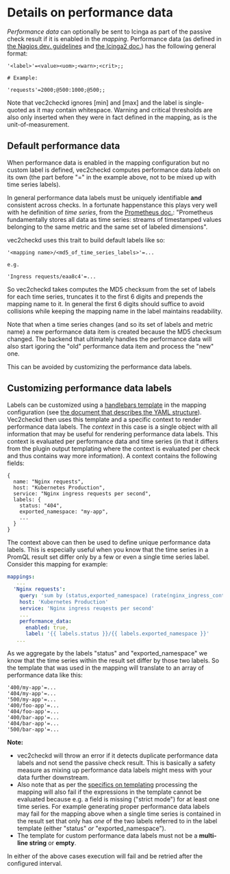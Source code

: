 # Details on performance data

_Performance data_ can optionally be sent to Icinga as part of the passive check result if it is enabled in the _mapping_.
Performance data (as defined in [the Nagios dev. guidelines](https://nagios-plugins.org/doc/guidelines.html#AEN200) and [the Icinga2 doc.](https://icinga.com/docs/icinga-2/latest/doc/05-service-monitoring/#performance-data-metrics)) has the following general format:

```
'<label>'=<value><uom>;<warn>;<crit>;;

# Example:

'requests'=2000;@500:1000;@500;;
```

Note that vec2checkd ignores [min] and [max] and the label is single-quoted as it may contain whitespace. Warning and critical thresholds are also only inserted when they were in fact defined in the mapping, as is the unit-of-measurement.

## Default performance data

When performance data is enabled in the mapping configuration but no custom label is defined, vec2checkd computes performance data _labels_ on its own (the part before "=" in the example above, not to be mixed up with time series labels).

In general performance data labels must be uniquely identifiable **and** consistent across checks. In a fortunate happenstance this plays very well with he definition of _time series_, from the [Prometheus doc.](https://prometheus.io/docs/concepts/data_model/): "Prometheus fundamentally stores all data as time series: streams of timestamped values belonging to the same metric and the same set of labeled dimensions".

vec2checkd uses this trait to build default labels like so:

```
'<mapping name>/<md5_of_time_series_labels>'=...

e.g.

'Ingress requests/eaa8c4'=...
```

So vec2checkd takes computes the MD5 checksum from the set of labels for each time series, truncates it to the first 6 digits and prepends the mapping name to it. In general the first 6 digits should suffice to avoid collisions while keeping the mapping name in the label maintains readability.

Note that when a time series changes (and so its set of labels and metric name) a new performance data item is created because the MD5 checksum changed. The backend that ultimately handles the performance data will also start igoring the "old" performance data item and process the "new" one.

This can be avoided by customizing the performance data labels.

## Customizing performance data labels

Labels can be customized using a [handlebars template](https://handlebarsjs.com/) in the mapping configuration (see [the document that describes the YAML structure](configuration.md)). Vec2checkd then uses this template and a specific context to render performance data labels.
The _context_ in this case is a single object with all information that may be useful for rendering performance data labels. This context is evaluated per performance data and time series (in that it differs from the plugin output templating where the context is evaluated per check and thus contains way more information).
A context contains the following fields:

```
{
  name: "Nginx requests",
  host: "Kubernetes Production",
  service: "Nginx ingress requests per second",
  labels: {
    status: "404",
    exported_namespace: "my-app",
    ...
  }
}
```

The context above can then be used to define unique performance data labels. This is especially useful when you know that the time series in a PromQL result set differ only by a few or even a single time series label. Consider this mapping for example:

```yaml
mappings:
   ...
  'Nginx requests':
    query: 'sum by (status,exported_namespace) (rate(nginx_ingress_controller_requests{cluster="production"}[5m]))'
    host: 'Kubernetes Production'
    service: 'Nginx ingress reuqests per second'
    ...
    performance_data:
      enabled: true,
      label: '{{ labels.status }}/{{ labels.exported_namespace }}'
   ...
```

As we aggregate by the labels "status" and "exported_namespace" we know that the time series within the result set differ by those two labels. So the template that was used in the mapping will translate to an array of performance data like this:

```
'400/my-app'=...
'404/my-app'=...
'500/my-app'=...
'400/foo-app'=...
'404/foo-app'=...
'400/bar-app'=...
'404/bar-app'=...
'500/bar-app'=...
```

**Note:**

* vec2checkd will throw an error if it detects duplicate performance data labels and not send the passive check result. This is basically a safety measure as mixing up performance data labels might mess with your data further downstream.
* Also note that as per the [specifics on templating](templating.md) processing the mapping will also fail if the expressions in the template cannot be evaluated because e.g. a field is missing ("strict mode") for at least one time series. For example generating proper performance data labels may fail for the mapping above when a single time series is contained in the result set that only has _one_ of the two labels referred to in the label template (either "status" _or_ "exported_namespace").
* The template for custom performance data labels must not be a **multi-line string** or **empty**.

In either of the above cases execution will fail and be retried after the configured interval.
